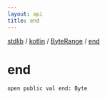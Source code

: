 ```yaml
---
layout: api
title: end
---
```

[stdlib](../../index.html) / [kotlin](../index.html) / [ByteRange](index.html) / [end](end.html)

# end

```
open public val end: Byte
```
